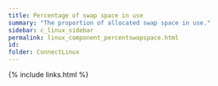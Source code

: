 ```yaml
---
title: Percentage of swap space in use
summary: "The proportion of allocated swap space in use."
sidebar: c_linux_sidebar
permalink: linux_component_percentswapspace.html
id:
folder: ConnectLinux
---
```


{% include links.html %}
